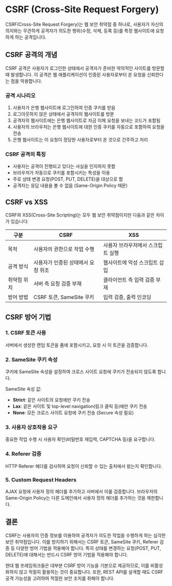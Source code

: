 # CSRF (Cross-Site Request Forgery)

CSRF(Cross-Site Request Forgery)는 웹 보안 취약점 중 하나로, 사용자가 자신의 의지와는 무관하게 공격자가 의도한 행위(수정, 삭제, 등록 등)를 특정 웹사이트에 요청하게 하는 공격입니다.

## CSRF 공격의 개념

CSRF 공격은 사용자가 로그인한 상태에서 공격자가 준비한 악의적인 사이트를 방문할 때 발생합니다. 이 공격은 웹 애플리케이션이 인증된 사용자로부터 온 요청을 신뢰한다는 점을 악용합니다.

### 공격 시나리오

1. 사용자가 은행 웹사이트에 로그인하여 인증 쿠키를 받음
2. 로그아웃하지 않은 상태에서 공격자의 웹사이트를 방문
3. 공격자의 웹사이트에는 은행 웹사이트로 자금 이체 요청을 보내는 코드가 포함됨
4. 사용자의 브라우저는 은행 웹사이트에 대한 인증 쿠키를 자동으로 포함하여 요청을 전송
5. 은행 웹사이트는 이 요청이 정당한 사용자로부터 온 것으로 간주하고 처리

### CSRF 공격의 특징

- 사용자는 공격이 진행되고 있다는 사실을 인지하지 못함
- 브라우저가 자동으로 쿠키를 포함시키는 특성을 이용
- 주로 상태 변경 요청(POST, PUT, DELETE)을 대상으로 함
- 공격자는 응답 내용을 볼 수 없음 (Same-Origin Policy 때문)

## CSRF vs XSS

CSRF와 XSS(Cross-Site Scripting)는 모두 웹 보안 취약점이지만 다음과 같은 차이가 있습니다:

| 구분 | CSRF | XSS |
|------|------|-----|
| 목적 | 사용자의 권한으로 작업 수행 | 사용자 브라우저에서 스크립트 실행 |
| 공격 방식 | 사용자가 인증된 상태에서 요청 위조 | 웹사이트에 악성 스크립트 삽입 |
| 취약점 위치 | 서버 측 요청 검증 부재 | 클라이언트 측 입력 검증 부재 |
| 방어 방법 | CSRF 토큰, SameSite 쿠키 | 입력 검증, 출력 인코딩 |

## CSRF 방어 기법

### 1. CSRF 토큰 사용

서버에서 생성한 랜덤 토큰을 폼에 포함시키고, 요청 시 이 토큰을 검증합니다.

### 2. SameSite 쿠키 속성

쿠키에 SameSite 속성을 설정하여 크로스 사이트 요청에 쿠키가 전송되지 않도록 합니다.

SameSite 속성 값:
- **Strict**: 같은 사이트의 요청에만 쿠키 전송
- **Lax**: 같은 사이트 및 top-level navigation(링크 클릭 등)에만 쿠키 전송
- **None**: 모든 크로스 사이트 요청에 쿠키 전송 (Secure 속성 필요)

### 3. 사용자 상호작용 요구

중요한 작업 수행 시 사용자 확인(비밀번호 재입력, CAPTCHA 등)을 요구합니다.

### 4. Referer 검증

HTTP Referer 헤더를 검사하여 요청이 신뢰할 수 있는 출처에서 왔는지 확인합니다.

### 5. Custom Request Headers

AJAX 요청에 사용자 정의 헤더를 추가하고 서버에서 이를 검증합니다. 브라우저의 Same-Origin Policy는 다른 도메인에서 사용자 정의 헤더를 추가하는 것을 제한합니다.

## 결론

CSRF는 사용자의 인증 정보를 이용하여 공격자가 의도한 작업을 수행하게 하는 심각한 보안 취약점입니다. 이를 방지하기 위해서는 CSRF 토큰, SameSite 쿠키, Referer 검증 등 다양한 방어 기법을 적용해야 합니다. 특히 상태를 변경하는 요청(POST, PUT, DELETE)에 대해서는 반드시 CSRF 방어 기법을 적용해야 합니다.

현대 웹 프레임워크들은 대부분 CSRF 방어 기능을 기본으로 제공하므로, 이를 비활성화하지 않고 적절히 활용하는 것이 중요합니다. 또한, REST API를 설계할 때도 CSRF 공격 가능성을 고려하여 적절한 보안 조치를 취해야 합니다.